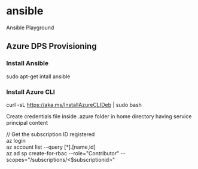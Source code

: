 # ansible
Ansible Playground

## Azure DPS Provisioning
### Install Ansible
sudo apt-get intall ansible </br>
### Install Azure CLI
curl -sL https://aka.ms/InstallAzureCLIDeb | sudo bash </br>

Create credentials file inside .azure folder in home directory having service principal content </br>

// Get the subscription ID registered </br>
az login </br>
az account list --query [*].[name,id] </br>
az ad sp create-for-rbac --role="Contributor" --scopes="/subscriptions/<$subscriptionid>" </br>


